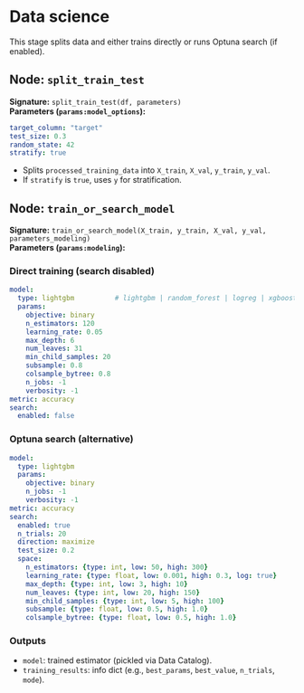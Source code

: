 # Data science

This stage splits data and either trains directly or runs Optuna search (if enabled).

## Node: `split_train_test`

**Signature:** `split_train_test(df, parameters)`  
**Parameters (`params:model_options`):**
```yaml
target_column: "target"
test_size: 0.3
random_state: 42
stratify: true
```

- Splits `processed_training_data` into `X_train`, `X_val`, `y_train`, `y_val`.
- If `stratify` is `true`, uses `y` for stratification.

## Node: `train_or_search_model`

**Signature:** `train_or_search_model(X_train, y_train, X_val, y_val, parameters_modeling)`  
**Parameters (`params:modeling`):**

### Direct training (search disabled)
```yaml
model:
  type: lightgbm          # lightgbm | random_forest | logreg | xgboost (if supported in your resolver)
  params:
    objective: binary
    n_estimators: 120
    learning_rate: 0.05
    max_depth: 6
    num_leaves: 31
    min_child_samples: 20
    subsample: 0.8
    colsample_bytree: 0.8
    n_jobs: -1
    verbosity: -1
metric: accuracy
search:
  enabled: false
```

### Optuna search (alternative)
```yaml
model:
  type: lightgbm
  params:
    objective: binary
    n_jobs: -1
    verbosity: -1
metric: accuracy
search:
  enabled: true
  n_trials: 20
  direction: maximize
  test_size: 0.2
  space:
    n_estimators: {type: int, low: 50, high: 300}
    learning_rate: {type: float, low: 0.001, high: 0.3, log: true}
    max_depth: {type: int, low: 3, high: 10}
    num_leaves: {type: int, low: 20, high: 150}
    min_child_samples: {type: int, low: 5, high: 100}
    subsample: {type: float, low: 0.5, high: 1.0}
    colsample_bytree: {type: float, low: 0.5, high: 1.0}
```

### Outputs
- `model`: trained estimator (pickled via Data Catalog).
- `training_results`: info dict (e.g., `best_params`, `best_value`, `n_trials`, `mode`).